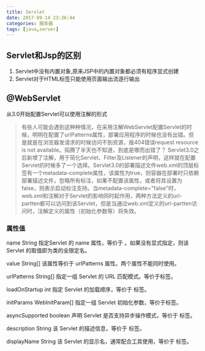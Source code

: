 ```yaml
---
title: Servlet
date: 2017-09-14 23:36:44
categories: 服务器
tags: [java,server]
---
```

## Servlet和Jsp的区别
1. Servlet中没有内置对象,原来JSP中的内置对象都必须有程序显式创建
2. Servlet对于HTML标签只能使用页面输出流逐行输出

## @WebServlet 

从3.0开始配置Servlet可以使用注解的形式
>有些人可能会遇到这种种情况，在采用注解WebServlet配置Servlet的时候，明明在配置了urlPatterns属性，部署应用程序的时候也没有出错。但是就是在浏览器发请求的时候访问不到资源，报404错误request resource is not available。捣腾了半天也不知道，到底是哪而出错了？
 Servlet3.0之后新增了注解，用于简化Servlet、Filter及Listener的声明，这样就在配置Servlet的时候多了一个选择。Servlet3.0的部署描述文件web.xml的顶层标签<web-app>有一个metadata-complete属性，该属性为true，则容器在部署时只依赖部署描述文件，忽略所有标注，如果不配置该属性，或者将其设置为false，则表示启动标注支持。当metadata-complete="false"时，web.xml和注解对于Servlet的影响同时起作用，两种方法定义的url-partten都可以访问到该Servlet，但是当通过web.xml定义的url-partten访问时，注解定义的属性（初始化参数等）将失效。

### 属性值
name	String	指定Servlet 的 name 属性，等价于 <servlet-name>。如果没有显式指定，则该 Servlet 的取值即为类的全限定名。

value	String[]	该属性等价于 urlPatterns 属性。两个属性不能同时使用。

urlPatterns	String[]	指定一组 Servlet 的 URL 匹配模式。等价于<url-pattern>标签。

loadOnStartup	int	指定 Servlet 的加载顺序，等价于 <load-on-startup>标签。

initParams	WebInitParam[]	指定一组 Servlet 初始化参数，等价于<init-param>标签。

asyncSupported	boolean	声明 Servlet 是否支持异步操作模式，等价于<async-supported> 标签。

description	String	该 Servlet 的描述信息，等价于 <description>标签。

displayName	String	该 Servlet 的显示名，通常配合工具使用，等价于 <display-name>标签。
